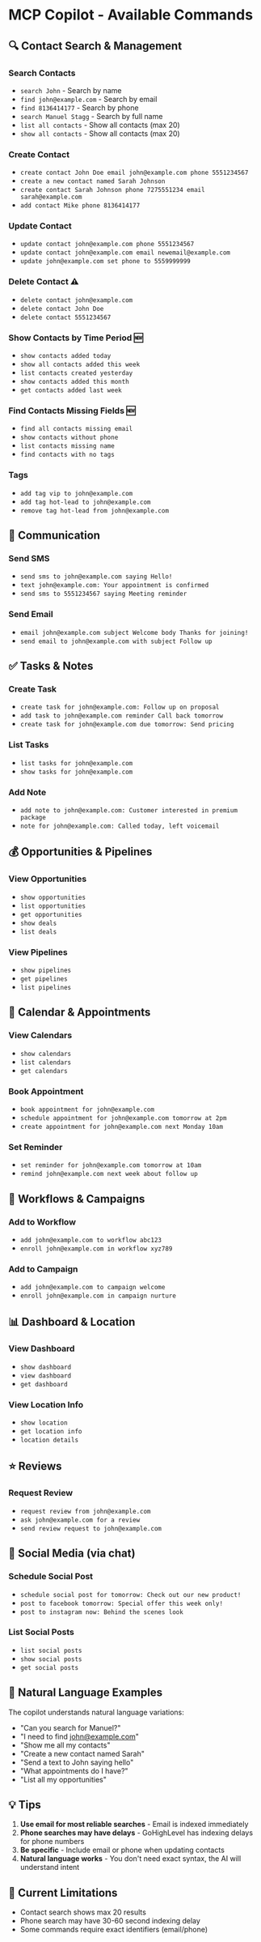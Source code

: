 # MCP Copilot - Available Commands

## 🔍 Contact Search & Management

### Search Contacts
- `search John` - Search by name
- `find john@example.com` - Search by email
- `find 8136414177` - Search by phone
- `search Manuel Stagg` - Search by full name
- `list all contacts` - Show all contacts (max 20)
- `show all contacts` - Show all contacts (max 20)

### Create Contact
- `create contact John Doe email john@example.com phone 5551234567`
- `create a new contact named Sarah Johnson`
- `create contact Sarah Johnson phone 7275551234 email sarah@example.com`
- `add contact Mike phone 8136414177`

### Update Contact
- `update contact john@example.com phone 5551234567`
- `update contact john@example.com email newemail@example.com`
- `update john@example.com set phone to 5559999999`

### Delete Contact ⚠️
- `delete contact john@example.com`
- `delete contact John Doe`
- `delete contact 5551234567`

### Show Contacts by Time Period 🆕
- `show contacts added today`
- `show all contacts added this week`
- `list contacts created yesterday`
- `show contacts added this month`
- `get contacts added last week`

### Find Contacts Missing Fields 🆕
- `find all contacts missing email`
- `show contacts without phone`
- `list contacts missing name`
- `find contacts with no tags`

### Tags
- `add tag vip to john@example.com`
- `add tag hot-lead to john@example.com`
- `remove tag hot-lead from john@example.com`

## 💬 Communication

### Send SMS
- `send sms to john@example.com saying Hello!`
- `text john@example.com: Your appointment is confirmed`
- `send sms to 5551234567 saying Meeting reminder`

### Send Email
- `email john@example.com subject Welcome body Thanks for joining!`
- `send email to john@example.com with subject Follow up`

## ✅ Tasks & Notes

### Create Task
- `create task for john@example.com: Follow up on proposal`
- `add task to john@example.com reminder Call back tomorrow`
- `create task for john@example.com due tomorrow: Send pricing`

### List Tasks
- `list tasks for john@example.com`
- `show tasks for john@example.com`

### Add Note
- `add note to john@example.com: Customer interested in premium package`
- `note for john@example.com: Called today, left voicemail`

## 💰 Opportunities & Pipelines

### View Opportunities
- `show opportunities`
- `list opportunities`
- `get opportunities`
- `show deals`
- `list deals`

### View Pipelines
- `show pipelines`
- `get pipelines`
- `list pipelines`

## 📅 Calendar & Appointments

### View Calendars
- `show calendars`
- `list calendars`
- `get calendars`

### Book Appointment
- `book appointment for john@example.com`
- `schedule appointment for john@example.com tomorrow at 2pm`
- `create appointment for john@example.com next Monday 10am`

### Set Reminder
- `set reminder for john@example.com tomorrow at 10am`
- `remind john@example.com next week about follow up`

## 🔄 Workflows & Campaigns

### Add to Workflow
- `add john@example.com to workflow abc123`
- `enroll john@example.com in workflow xyz789`

### Add to Campaign
- `add john@example.com to campaign welcome`
- `enroll john@example.com in campaign nurture`

## 📊 Dashboard & Location

### View Dashboard
- `show dashboard`
- `view dashboard`
- `get dashboard`

### View Location Info
- `show location`
- `get location info`
- `location details`

## ⭐ Reviews

### Request Review
- `request review from john@example.com`
- `ask john@example.com for a review`
- `send review request to john@example.com`

## 📱 Social Media (via chat)

### Schedule Social Post
- `schedule social post for tomorrow: Check out our new product!`
- `post to facebook tomorrow: Special offer this week only!`
- `post to instagram now: Behind the scenes look`

### List Social Posts
- `list social posts`
- `show social posts`
- `get social posts`

## 🎯 Natural Language Examples

The copilot understands natural language variations:
- "Can you search for Manuel?"
- "I need to find john@example.com"
- "Show me all my contacts"
- "Create a new contact named Sarah"
- "Send a text to John saying hello"
- "What appointments do I have?"
- "List all my opportunities"

## 💡 Tips

1. **Use email for most reliable searches** - Email is indexed immediately
2. **Phone searches may have delays** - GoHighLevel has indexing delays for phone numbers
3. **Be specific** - Include email or phone when updating contacts
4. **Natural language works** - You don't need exact syntax, the AI will understand intent

## 🔧 Current Limitations

- Contact search shows max 20 results
- Phone search may have 30-60 second indexing delay
- Some commands require exact identifiers (email/phone)
